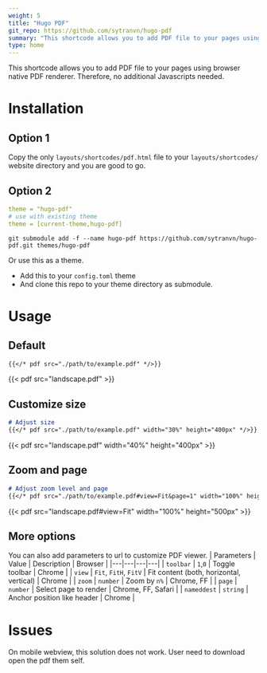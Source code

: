 ```yaml
---
weight: 5
title: "Hugo PDF"
git_repo: https://github.com/sytranvn/hugo-pdf
summary: "This shortcode allows you to add PDF file to your pages using browser native PDF renderer. Therefore, no additional Javascripts needed."
type: home
---
```


This shortcode allows you to add PDF file to your pages using browser native 
PDF renderer. Therefore, no additional Javascripts needed.

# Installation
## Option 1
Copy the only `layouts/shortcodes/pdf.html` file to your `layouts/shortcodes/` website directory and you are good to go.

## Option 2
```yml
theme = "hugo-pdf"
# use with existing theme
theme = [current-theme,hugo-pdf]
```

```shell
git submodule add -f --name hugo-pdf https://github.com/sytranvn/hugo-pdf.git themes/hugo-pdf
```

Or use this as a theme.
- Add this to your `config.toml` theme
- And clone this repo to your theme directory as submodule.


# Usage

## Default
```md
{{</* pdf src="./path/to/example.pdf" */>}}
```

{{< pdf src="landscape.pdf" >}}


## Customize size

```md
# Adjust size
{{</* pdf src="./path/to/example.pdf" width="30%" height="400px" */>}}
```

{{< pdf src="landscape.pdf" width="40%" height="400px" >}}


## Zoom and page
```md
# Adjust zoom level and page
{{</* pdf src="./path/to/example.pdf#view=Fit&page=1" width="100%" height="500px" */>}}
```

{{< pdf src="landscape.pdf#view=Fit" width="100%" height="500px" >}} 

## More options
You can also add parameters to url to customize PDF viewer.
| Parameters  | Value  | Description  | Browser  |
|---|---|---|---|
| `toolbar`  | `1`,`0`  | Toggle toolbar  | Chrome  |
| `view`  | `Fit`, `FitH`, `FitV`  | Fit content (both, horizontal, vertical)  | Chrome  |
| `zoom`  | `number`  | Zoom by `n%`  | Chrome, FF  |
| `page`  | `number`  | Select page to render  | Chrome, FF, Safari  |
| `nameddest`  | `string`  | Anchor position like header | Chrome  |

# Issues
On mobile webview, this solution does not work. User need to download open
the pdf them self. 





